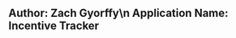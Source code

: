 Author: Zach Gyorffy\n
Application Name: Incentive Tracker
-------------------------------------------------------------